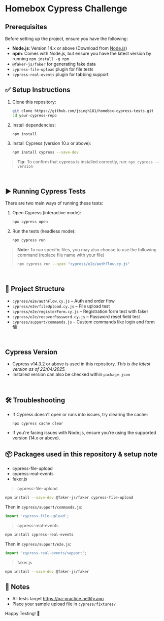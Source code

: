 # Homebox Cypress Challenge
## Prerequisites

Before setting up the project, ensure you have the following:

- **Node.js**: Version 14.x or above (Download from [Node.js](https://nodejs.org/))
- **npm**: Comes with Node.js, but ensure you have the latest version by running `npm install -g npm`
- `@faker-js/faker` for generating fake data
- `cypress-file-upload` plugin for file tests
- `cypress-real-events` plugin for tabbing support


## ✅ Setup Instructions

1. Clone this repository:
   ```bash
   git clone https://github.com/jsingh181/homebox-cypress-tests.git
   cd your-cypress-repo

2. Install dependencies:
   ```bash
   npm install

3. Install Cypress (version 10.x or above):
   ```bash
   npm install cypress --save-dev  

> **Tip:** To confirm that cypress is installed correctly, run: `npx cypress --version`  

<br>  

## ▶️ Running Cypress Tests
There are two main ways of running these tests:
   
1. Open Cypress (interactive mode):
   ```bash
   npx cypress open
   
2. Run the tests (headless mode):
   ```bash
   npx cypress run

> **Note:** To run specific files, you may also choose to use the following command (replace file name with your file)
>  ```bash
>  npx cypress run --spec "cypress/e2e/authFlow.cy.js"

<br> 

## 🧪 Project Structure

- `cypress/e2e/authFlow.cy.js` – Auth and order flow
- `cypress/e2e/fileUpload.cy.js` – File upload test
- `cypress/e2e/registerForm.cy.js` – Registration form test with faker
- `cypress/e2e/recoverPassword.cy.js` – Password reset field test
- `cypress/support/commands.js` – Custom commands like login and form fill

<br> 

## Cypress Version

- Cypress v14.3.2 or above is used in this repository.  _This is the latest version as of 22/04/2025._
- Installed version can also be checked within `package.json`

<br> 

## 🛠️ Troubleshooting
- If Cypress doesn't open or runs into issues, try clearing the cache:
   ```
   npx cypress cache clear
- If you're facing issues with Node.js, ensure you’re using the supported version (14.x or above).

## 📦 Packages used in this repository & setup note
- cypress-file-upload
- cypress-real-events
- faker.js

> cypress-file-upload
```bash
npm install --save-dev @faker-js/faker cypress-file-upload
```

Then in `cypress/support/commands.js`:
```js
import 'cypress-file-upload';
```

> cypress-real-events
```bash
npm install cypress-real-events  
```  

Then in `cypress/support/e2e.js`:
```js
import 'cypress-real-events/support';
```

> faker.js
```bash
npm install --save-dev @faker-js/faker
```

## 🚀 Notes

- All tests target https://qa-practice.netlify.app
- Place your sample upload file in `cypress/fixtures/`


Happy Testing! 🚀
